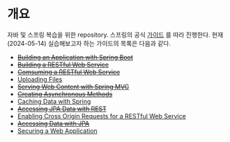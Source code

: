 # 개요

자바 및 스프링 복습을 위한 repository. 스프링의 공식 [가이드](https://spring.io/guides) 를 따라 진행한다. 현재 (2024-05-14) 실습해보고자 하는 가이드의 목록은 다음과
같다.

- [~~Building an Application with Spring Boot~~](https://spring.io/guides/gs/spring-boot)
- [~~Building a RESTful Web Service~~](https://spring.io/guides/gs/rest-service)
- [~~Comsuming a RESTful Web Service~~](https://spring.io/guides/gs/consuming-rest)
- [Uploading Files](https://spring.io/guides/gs/uploading-files)
- [~~Serving Web Content with Spring MVC~~](https://spring.io/guides/gs/serving-web-content)
- [~~Creating Asynchronous Methods~~](https://spring.io/guides/gs/async-method)
- [Caching Data with Spring](https://spring.io/guides/gs/caching)
- [~~Accessing JPA Data with REST~~](https://spring.io/guides/gs/accessing-data-rest)
- [Enabling Cross Origin Requests for a RESTful Web Service](https://spring.io/guides/gs/rest-service-cors)
- [~~Accessing Data with JPA~~](https://spring.io/guides/gs/accessing-data-jpa)
- [Securing a Web Application](https://spring.io/guides/gs/securing-web)

